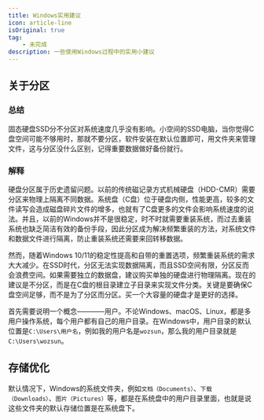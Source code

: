 ```yaml
---
title: Windows实用建议
icon: article-line
isOriginal: true
tag:
    - 未完成
description: 一些使用Windows过程中的实用小建议
---
```


## 关于分区

### 总结

固态硬盘SSD分不分区对系统速度几乎没有影响。小空间的SSD电脑，当你觉得C盘空间可能不够用时，那就不要分区，软件安装在默认位置即可，用文件夹来管理文件，这与分区没什么区别，记得重要数据做好备份就行。

### 解释

硬盘分区属于历史遗留问题。以前的传统磁记录方式机械硬盘（HDD-CMR）需要分区来物理上隔离不同数据。系统盘（C盘）位于硬盘内侧，性能更高，较多的文件读写会造成磁盘碎片文件的增多，也就有了C盘更多的文件会影响系统速度的说法。并且，以前的Windows并不是很稳定，时不时就需要重装系统，而过去重装系统也缺乏简洁有效的备份手段，因此分区成为解决频繁重装的方法，对系统文件和数据文件进行隔离，防止重装系统还需要来回转移数据。

然而，随着Windows 10/11的稳定性提高和自带的重置选项，频繁重装系统的需求大大减少。在SSD时代，分区无法实现数据隔离，而且SSD空间有限，分区反而会浪费空间。如果需要独立的数据盘，建议购买单独的硬盘进行物理隔离。现在的建议是不分区，而是在C盘的根目录建立子目录来实现文件分类。关键是要确保C盘空间足够，而不是为了分区而分区。买一个大容量的硬盘才是更好的选择。

首先需要说明一个概念————用户。不论Windows、macOS、Linux，都是多用户操作系统，每个用户都有自己的用户目录。在Windows中，用户目录的默认位置是`C:\Users\用户名`，例如我的用户名是`wozsun`，那么我的用户目录就是`C:\Users\wozsun`。

## 存储优化

默认情况下，Windows的系统文件夹，例如`文档（Documents）`、`下载（Downloads）`、`图片（Pictures）`等，都是在系统盘中的用户目录里面，也就是说这些文件夹的默认存储位置是在系统盘下。

